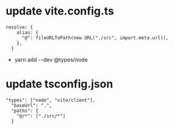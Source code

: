 # update vite.config.ts

```
resolve: {
    alias: {
      "@": fileURLToPath(new URL("./src", import.meta.url)),
    },
  }
```

- yarn add --dev @types/node

# update tsconfig.json

```
"types": ["node", "vite/client"],
  "baseUrl": ".",
  "paths": {
    "@/*": ["./src/*"]
  }
```
